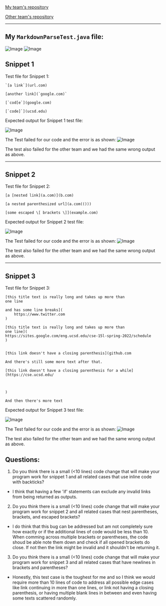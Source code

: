[My team's repository](https://github.com/HantianLin/markdown-parser)

[Other team's repository](https://github.com/michellem8/markdown-parser)
___

## My `MarkdownParseTest.java` file:
![Image](4-test1.png)
![Image](4-test2.png)

## Snippet 1
Test file for Snippet 1:
```
`[a link`](url.com)

[another link](`google.com)`

[`cod[e`](google.com)

[`code]`](ucsd.edu)
```
Expected output for Snippet 1 test file:

![Image](4-sp1-1.png)

The Test failed for our code and the error is as shown:
![Image](4-sp1-2.png)

The test also failed for the other team and we had the same wrong output as above.

---
## Snippet 2
Test file for Snippet 2:
```
[a [nested link](a.com)](b.com)

[a nested parenthesized url](a.com(()))

[some escaped \[ brackets \]](example.com)

```
Expected output for Snippet 2 test file:

![Image](4-sp2-1.png)

The Test failed for our code and the error is as shown:
![Image](4-sp2-2.png)

The test also failed for the other team and we had the same wrong output as above.

---
## Snippet 3
Test file for Snippet 3:
```
[this title text is really long and takes up more than 
one line

and has some line breaks](
    https://www.twitter.com
)

[this title text is really long and takes up more than 
one line](
https://sites.google.com/eng.ucsd.edu/cse-15l-spring-2022/schedule
)


[this link doesn't have a closing parenthesis](github.com

And there's still some more text after that.

[this link doesn't have a closing parenthesis for a while](https://cse.ucsd.edu/



)

And then there's more text

```
Expected output for Snippet 3 test file:

![Image](4-sp3-1.png)

The Test failed for our code and the error is as shown:
![Image](4-sp3-2.png)

The test also failed for the other team and we had the same wrong output as above.

## Questions:
1. Do you think there is a small (<10 lines) code change that will make your program work for snippet 1 and all related cases that use inline code with backticks?
- I think that having a few 'if' statements can exclude any invalid links from being returned as outputs.

2. Do you think there is a small (<10 lines) code change that will make your program work for snippet 2 and all related cases that nest parentheses, brackets, and escaped brackets?
- I do think that this bug can be addressed but am not completely sure how exactly or if the additional lines of code would be less than 10. When comming across multiple brackets or parentheses, the code shoud be able note them down and check if all opened brackets do close. If not then the link might be invalid and it shouldn't be returning it. 

3. Do you think there is a small (<10 lines) code change that will make your program work for snippet 3 and all related cases that have newlines in brackets and parentheses?
- Honestly, this test case is the toughest for me and so I think we would require more than 10 lines of code to address all possible edge cases like link continuing in more than one lines, or link not having a closing parenthesis, or having multiple blank lines in between and even having some texts scattered randomly.
